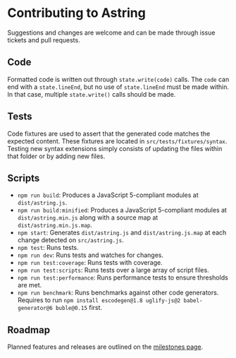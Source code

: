 # Contributing to Astring

Suggestions and changes are welcome and can be made through issue tickets and pull requests.

## Code

Formatted code is written out through `state.write(code)` calls. The `code` can end with a `state.lineEnd`, but no use of `state.lineEnd` must be made within. In that case, multiple `state.write()` calls should be made.

## Tests

Code fixtures are used to assert that the generated code matches the expected content. These fixtures are located in `src/tests/fixtures/syntax`. Testing new syntax extensions simply consists of updating the files within that folder or by adding new files.

## Scripts

- `npm run build`: Produces a JavaScript 5-compliant modules at `dist/astring.js`.
- `npm run build:minified`: Produces a JavaScript 5-compliant modules at `dist/astring.min.js` along with a source map at `dist/astring.min.js.map`.
- `npm start`: Generates `dist/astring.js` and `dist/astring.js.map` at each change detected on `src/astring.js`.
- `npm test`: Runs tests.
- `npm run dev`: Runs tests and watches for changes.
- `npm run test:coverage`: Runs tests with coverage.
- `npm run test:scripts`: Runs tests over a large array of script files.
- `npm run test:performance`: Runs performance tests to ensure thresholds are met.
- `npm run benchmark`: Runs benchmarks against other code generators. Requires to run `npm install escodegen@1.8 uglify-js@2 babel-generator@6 buble@0.15` first.

## Roadmap

Planned features and releases are outlined on the [milestones page](https://github.com/davidbonnet/astring/milestones).
